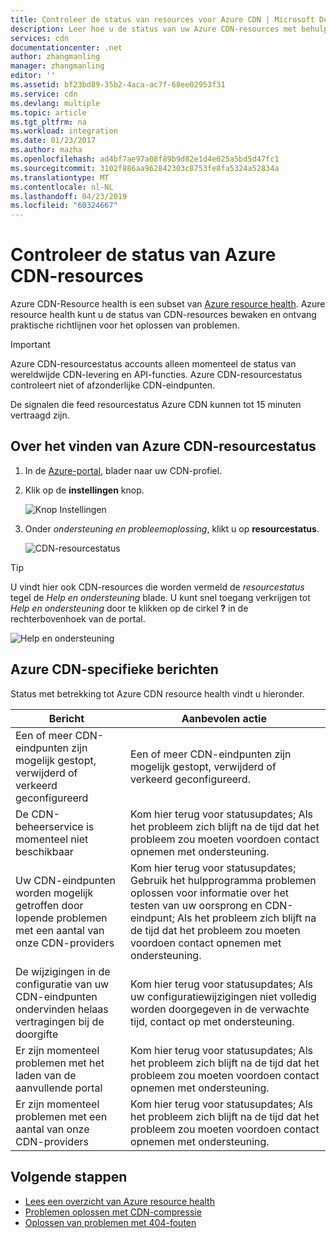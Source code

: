 ```yaml
---
title: Controleer de status van resources voor Azure CDN | Microsoft Docs
description: Leer hoe u de status van uw Azure CDN-resources met behulp van Azure Resource Health worden gecontroleerd.
services: cdn
documentationcenter: .net
author: zhangmanling
manager: zhangmanling
editor: ''
ms.assetid: bf23bd89-35b2-4aca-ac7f-68ee02953f31
ms.service: cdn
ms.devlang: multiple
ms.topic: article
ms.tgt_pltfrm: na
ms.workload: integration
ms.date: 01/23/2017
ms.author: mazha
ms.openlocfilehash: ad4bf7ae97a08f89b9d82e1d4e025a5bd5d47fc1
ms.sourcegitcommit: 3102f886aa962842303c8753fe8fa5324a52834a
ms.translationtype: MT
ms.contentlocale: nl-NL
ms.lasthandoff: 04/23/2019
ms.locfileid: "60324667"
---
```

# <a name="monitor-the-health-of-azure-cdn-resources"></a>Controleer de status van Azure CDN-resources
  
Azure CDN-Resource health is een subset van [Azure resource health](../resource-health/resource-health-overview.md).  Azure resource health kunt u de status van CDN-resources bewaken en ontvang praktische richtlijnen voor het oplossen van problemen.

>[!IMPORTANT] 
>Azure CDN-resourcestatus accounts alleen momenteel de status van wereldwijde CDN-levering en API-functies.  Azure CDN-resourcestatus controleert niet of afzonderlijke CDN-eindpunten.
>
>De signalen die feed resourcestatus Azure CDN kunnen tot 15 minuten vertraagd zijn.

## <a name="how-to-find-azure-cdn-resource-health"></a>Over het vinden van Azure CDN-resourcestatus

1. In de [Azure-portal](https://portal.azure.com), blader naar uw CDN-profiel.

2. Klik op de **instellingen** knop.

    ![Knop Instellingen](./media/cdn-resource-health/cdn-profile-settings.png)

3. Onder *ondersteuning en probleemoplossing*, klikt u op **resourcestatus**.

    ![CDN-resourcestatus](./media/cdn-resource-health/cdn-resource-health3.png)

>[!TIP] 
>U vindt hier ook CDN-resources die worden vermeld de *resourcestatus* tegel de *Help en ondersteuning* blade.  U kunt snel toegang verkrijgen tot *Help en ondersteuning* door te klikken op de cirkel **?** in de rechterbovenhoek van de portal.
>
> ![Help en ondersteuning](./media/cdn-resource-health/cdn-help-support.png)

## <a name="azure-cdn-specific-messages"></a>Azure CDN-specifieke berichten

Status met betrekking tot Azure CDN resource health vindt u hieronder.

|Bericht | Aanbevolen actie |
|---|---|
|Een of meer CDN-eindpunten zijn mogelijk gestopt, verwijderd of verkeerd geconfigureerd | Een of meer CDN-eindpunten zijn mogelijk gestopt, verwijderd of verkeerd geconfigureerd.|
|De CDN-beheerservice is momenteel niet beschikbaar | Kom hier terug voor statusupdates; Als het probleem zich blijft na de tijd dat het probleem zou moeten voordoen contact opnemen met ondersteuning.|
|Uw CDN-eindpunten worden mogelijk getroffen door lopende problemen met een aantal van onze CDN-providers | Kom hier terug voor statusupdates; Gebruik het hulpprogramma problemen oplossen voor informatie over het testen van uw oorsprong en CDN-eindpunt; Als het probleem zich blijft na de tijd dat het probleem zou moeten voordoen contact opnemen met ondersteuning. |
|De wijzigingen in de configuratie van uw CDN-eindpunten ondervinden helaas vertragingen bij de doorgifte | Kom hier terug voor statusupdates; Als uw configuratiewijzigingen niet volledig worden doorgegeven in de verwachte tijd, contact op met ondersteuning.|
|Er zijn momenteel problemen met het laden van de aanvullende portal | Kom hier terug voor statusupdates; Als het probleem zich blijft na de tijd dat het probleem zou moeten voordoen contact opnemen met ondersteuning.|
Er zijn momenteel problemen met een aantal van onze CDN-providers | Kom hier terug voor statusupdates; Als het probleem zich blijft na de tijd dat het probleem zou moeten voordoen contact opnemen met ondersteuning. |

## <a name="next-steps"></a>Volgende stappen

- [Lees een overzicht van Azure resource health](../resource-health/resource-health-overview.md)
- [Problemen oplossen met CDN-compressie](./cdn-troubleshoot-compression.md)
- [Oplossen van problemen met 404-fouten](./cdn-troubleshoot-endpoint.md)